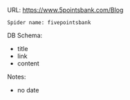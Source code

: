 URL: https://www.5pointsbank.com/Blog

    Spider name: fivepointsbank

DB Schema:
- title
- link
- content

Notes:
- no date